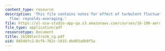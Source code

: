 ```yaml
---
content_type: resource
description: 'This file contains notes for effect of turbulent fluctuations on mean
  flow: reynolds-averaging.'
file: https://ol-ocw-studio-app-qa.s3.amazonaws.com/courses/16-100-aerodynamics-fall-2005/8d548fc28cf6762c1815dbd03a0b8f5a_16100lectre26_cg.pdf
file_type: application/pdf
resourcetype: Document
title: 16100lectre26_cg.pdf
uid: 8d548fc2-8cf6-762c-1815-dbd03a0b8f5a
---
```

